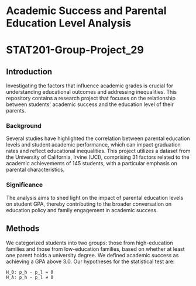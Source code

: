 # Academic Success and Parental Education Level Analysis
# STAT201-Group-Project_29

## Introduction

Investigating the factors that influence academic grades is crucial for understanding educational outcomes and addressing inequalities. This repository contains a research project that focuses on the relationship between students' academic success and the education level of their parents.

### Background

Several studies have highlighted the correlation between parental education levels and student academic performance, which can impact graduation rates and reflect educational inequalities. This project utilizes a dataset from the University of California, Irvine (UCI), comprising 31 factors related to the academic achievements of 145 students, with a particular emphasis on parental characteristics.

### Significance

The analysis aims to shed light on the impact of parental education levels on student GPA, thereby contributing to the broader conversation on education policy and family engagement in academic success.

## Methods

We categorized students into two groups: those from high-education families and those from low-education families, based on whether at least one parent holds a university degree. We defined academic success as achieving a GPA above 3.0. Our hypotheses for the statistical test are:

```latex
H_0: p_h - p_l = 0
H_A: p_h - p_l ≠ 0

